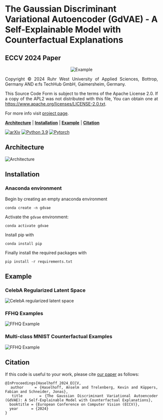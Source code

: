 # The Gaussian Discriminant Variational Autoencoder (GdVAE) - A Self-Explainable Model with Counterfactual Explanations
## ECCV 2024 Paper

<div style="text-align: justify">

<div align="center">

![Example](https://trustinai.github.io/gdvae/static/images/GdVAECounterfactuals.gif)
</div>


Copyright &copy; 2024 Ruhr West University of Applied Sciences,
Bottrop, Germany AND e:fs TechHub GmbH, Gaimersheim, Germany.

This Source Code Form is subject to the terms of the Apache License 2.0.
If a copy of the APL2 was not distributed with this file, You can obtain
one at <https://www.apache.org/licenses/LICENSE-2.0.txt>.

For more info visit [project page](https://trustinai.github.io/gdvae/).

**[Architecture](#architecture)**
| **[Installation](#installation)**
| **[Example](#example)**
| **[Citation](#citation)**

[![arXiv](https://img.shields.io/badge/arXiv-XXXXX.XXXXX-a.svg)](https://arxiv.org/abs/XXXX.XXXXX)
[![Python 3.9](https://img.shields.io/badge/python-3.9-blue.svg)](https://www.python.org/downloads/release/python-390/)
[![Pytorch](https://img.shields.io/badge/PyTorch-2.1-red.svg)](https://pytorch.org)



## Architecture

![Architecture](https://trustinai.github.io/gdvae/static/images/carousel2.png)

## Installation

### Anaconda environment

Begin by creating an empty anaconda environment

```
conda create -n gdvae
```

Activate the `gdvae` environment: 

```
conda activate gdvae
```

Install pip with

```
conda install pip
```

Finally install the required packages with 

```
pip install -r requirements.txt 
```
## Example

### CelebA Regularized Latent Space

![CelebA regularized latent space](https://trustinai.github.io/gdvae/static/images/carousel3.png)

### FFHQ Examples

![FFHQ Example](https://trustinai.github.io/gdvae/static/images/carousel1.png)

### Multi-class MNIST Counterfactual Examples

![FFHQ Example](https://trustinai.github.io/gdvae/static/images/carousel7.png)

## Citation

If this code is useful to your work, please cite [our paper](https://arxiv.org/abs/XXXX.XXXX) as follows: 

```
@InProceedings{Haselhoff_2024_ECCV,
  author    = {Haselhoff, Anselm and Trelenberg, Kevin and Küppers, Fabian and Schneider, Jonas},
  title     = {The Gaussian Discriminant Variational Autoencoder (GdVAE): A Self-Explainable Model with Counterfactual Explanations},
  booktitle = {European Conference on Computer Vision (ECCV)},
  year      = {2024}
}
```